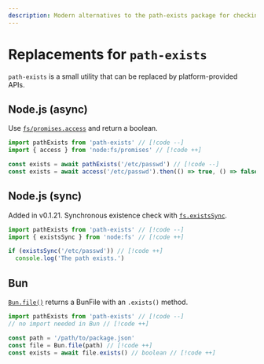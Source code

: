 ```yaml
---
description: Modern alternatives to the path-exists package for checking if a path exists
---
```


# Replacements for `path-exists`

`path-exists` is a small utility that can be replaced by platform-provided APIs.

## Node.js (async)

Use [`fs/promises.access`](https://nodejs.org/docs/latest/api/fs.html#fspromisesaccesspath-mode) and return a boolean.

```ts
import pathExists from 'path-exists' // [!code --]
import { access } from 'node:fs/promises' // [!code ++]

const exists = await pathExists('/etc/passwd') // [!code --]
const exists = await access('/etc/passwd').then(() => true, () => false) // [!code ++]
```

## Node.js (sync)

Added in v0.1.21. Synchronous existence check with [`fs.existsSync`](https://nodejs.org/docs/latest/api/fs.html#fsexistssyncpath).

```ts
import pathExists from 'path-exists' // [!code --]
import { existsSync } from 'node:fs' // [!code ++]

if (existsSync('/etc/passwd')) // [!code ++]
  console.log('The path exists.')
```

## Bun

[`Bun.file()`](https://bun.sh/reference/bun/BunFile) returns a BunFile with an `.exists()` method.

```ts
import pathExists from 'path-exists' // [!code --]
// no import needed in Bun // [!code ++]

const path = '/path/to/package.json'
const file = Bun.file(path) // [!code ++]
const exists = await file.exists() // boolean // [!code ++]
```
